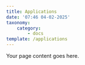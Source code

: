 ```yaml
---
title: Applications
date: '07:46 04-02-2025'
taxonomy:
    category:
        - docs
template: /applications
---
```


Your page content goes here.